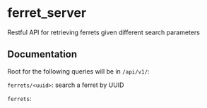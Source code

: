 # ferret_server

Restful API for retrieving ferrets given different search parameters

## Documentation

Root for the following queries will be in `/api/v1/`:

`ferrets/<uuid>`: search a ferret by UUID

`ferrets`: 